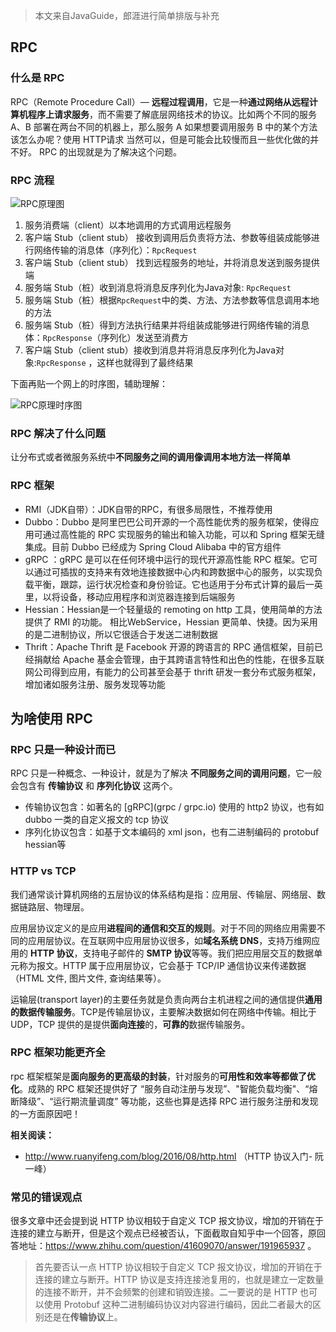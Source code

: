 > 本文来自JavaGuide，郎涯进行简单排版与补充



## RPC

### 什么是 RPC

RPC（Remote Procedure Call）— **远程过程调用**，它是一种**通过网络从远程计算机程序上请求服务**，而不需要了解底层网络技术的协议。比如两个不同的服务 A、B 部署在两台不同的机器上，那么服务 A 如果想要调用服务 B 中的某个方法该怎么办呢？使用 HTTP请求 当然可以，但是可能会比较慢而且一些优化做的并不好。 RPC 的出现就是为了解决这个问题。



### RPC 流程

![RPC原理图](https://img-note.langyastudio.com/202111301712434.jpeg?x-oss-process=style/watermark)

1. 服务消费端（client）以本地调用的方式调用远程服务
2. 客户端 Stub（client stub） 接收到调用后负责将方法、参数等组装成能够进行网络传输的消息体（序列化）：`RpcRequest`
3. 客户端 Stub（client stub） 找到远程服务的地址，并将消息发送到服务提供端
4. 服务端 Stub（桩）收到消息将消息反序列化为Java对象: `RpcRequest`
5. 服务端 Stub（桩）根据`RpcRequest`中的类、方法、方法参数等信息调用本地的方法
6. 服务端 Stub（桩）得到方法执行结果并将组装成能够进行网络传输的消息体：`RpcResponse`（序列化）发送至消费方
7. 客户端 Stub（client stub）接收到消息并将消息反序列化为Java对象:`RpcResponse` ，这样也就得到了最终结果



下面再贴一个网上的时序图，辅助理解：

![RPC原理时序图](https://img-note.langyastudio.com/202111301718202.jpeg?x-oss-process=style/watermark)



### RPC 解决了什么问题

让分布式或者微服务系统中**不同服务之间的调用像调用本地方法一样简单**



### RPC 框架

- RMI（JDK自带）：JDK自带的RPC，有很多局限性，不推荐使用
- Dubbo：Dubbo 是阿里巴巴公司开源的一个高性能优秀的服务框架，使得应用可通过高性能的 RPC 实现服务的输出和输入功能，可以和 Spring 框架无缝集成。目前 Dubbo 已经成为 Spring Cloud Alibaba 中的官方组件
- gRPC ：gRPC 是可以在任何环境中运行的现代开源高性能 RPC 框架。它可以通过可插拔的支持来有效地连接数据中心内和跨数据中心的服务，以实现负载平衡，跟踪，运行状况检查和身份验证。它也适用于分布式计算的最后一英里，以将设备，移动应用程序和浏览器连接到后端服务
- Hessian：Hessian是一个轻量级的 remoting on http 工具，使用简单的方法提供了 RMI 的功能。 相比WebService，Hessian 更简单、快捷。因为采用的是二进制协议，所以它很适合于发送二进制数据
- Thrift：Apache Thrift 是 Facebook 开源的跨语言的 RPC 通信框架，目前已经捐献给 Apache 基金会管理，由于其跨语言特性和出色的性能，在很多互联网公司得到应用，有能力的公司甚至会基于 thrift 研发一套分布式服务框架，增加诸如服务注册、服务发现等功能



## 为啥使用 RPC

### RPC 只是一种设计而已

RPC 只是一种概念、一种设计，就是为了解决 **不同服务之间的调用问题**，它一般会包含有 **传输协议** 和 **序列化协议** 这两个。

- 传输协议包含：如著名的 [gRPC](grpc / grpc.io) 使用的 http2 协议，也有如 dubbo 一类的自定义报文的 tcp 协议
- 序列化协议包含：如基于文本编码的 xml json，也有二进制编码的 protobuf hessian等



### HTTP vs TCP

我们通常谈计算机网络的五层协议的体系结构是指：应用层、传输层、网络层、数据链路层、物理层。

应用层协议定义的是应用**进程间的通信和交互的规则**。对于不同的网络应用需要不同的应用层协议。在互联网中应用层协议很多，如**域名系统 DNS**，支持万维网应用的 **HTTP 协议**，支持电子邮件的 **SMTP 协议**等等。我们把应用层交互的数据单元称为报文。HTTP 属于应用层协议，它会基于 TCP/IP 通信协议来传递数据（HTML 文件, 图片文件, 查询结果等）。

运输层(transport layer)的主要任务就是负责向两台主机进程之间的通信提供**通用的数据传输服务**。TCP是传输层协议，主要解决数据如何在网络中传输。相比于 UDP，TCP 提供的是提供**面向连接**的，**可靠的**数据传输服务。



### RPC 框架功能更齐全

rpc 框架框架是**面向服务的更高级的封装**，针对服务的**可用性和效率等都做了优化**。成熟的 RPC 框架还提供好了 “服务自动注册与发现”、"智能负载均衡"、“熔断降级”、“运行期流量调度” 等功能，这些也算是选择 RPC 进行服务注册和发现的一方面原因吧！

**相关阅读：**

- http://www.ruanyifeng.com/blog/2016/08/http.html （HTTP 协议入门- 阮一峰）



### 常见的错误观点

很多文章中还会提到说 HTTP 协议相较于自定义 TCP 报文协议，增加的开销在于连接的建立与断开，但是这个观点已经被否认，下面截取自知乎中一个回答，原回答地址：https://www.zhihu.com/question/41609070/answer/191965937 。

>首先要否认一点 HTTP 协议相较于自定义 TCP 报文协议，增加的开销在于连接的建立与断开。HTTP 协议是支持连接池复用的，也就是建立一定数量的连接不断开，并不会频繁的创建和销毁连接。二一要说的是 HTTP 也可以使用 Protobuf 这种二进制编码协议对内容进行编码，因此二者最大的区别还是在**传输协议**上。



